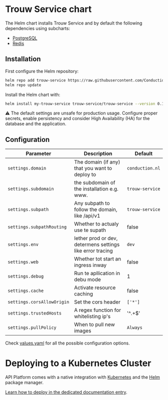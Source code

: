 # Trouw Service chart

The Helm chart installs Trouw Service and by default the following dependencies using subcharts:

- [PostgreSQL](https://github.com/bitnami/charts/tree/master/bitnami/postgresql)
- [Redis](https://github.com/bitnami/charts/tree/master/bitnami/redis)

## Installation

First configure the Helm repository:

```bash
helm repo add trouw-service https://raw.githubusercontent.com/ConductionNL/trouw-service/master/api/helm/
helm repo update
```

Install the Helm chart with:

```bash
helm install my-trouw-service trouw-service/trouw-service --version 0.1.0
```

:warning: The default settings are unsafe for production usage. Configure proper secrets, enable persistency and consider High Availability (HA) for the database and the application.

## Configuration

| Parameter | Description | Default |
| --------- | ----------- | ------- |
| `settings.domain` | The domain (if any) that you want to deploy to | `conduction.nl` |
| `settings.subdomain` | the subdomain of the installation e.g. www. | `trouw-service` |
| `settings.subpath` | Any subpath to follow the domain, like /api/v1 | `trouw-service` |
| `settings.subpathRouting` | Whether to actualy use te supath | false |
| `settings.env` | Iether prod or dev, determens settings like error tracing | `dev` |
| `settings.web` | Whether tot start an ingress inway | false |
| `settings.debug` | Run te apllication in debu mode | 1 |
| `settings.cache` | Activate resource caching | false |
| `settings.corsAllowOrigin` | Set the cors header | `['*']` |
| `settings.trustedHosts` | A regex function for whitelisting ip's | '^.+$' |
| `settings.pullPolicy` | When to pull new images | `Always` |

Check [values.yaml](./values.yaml) for all the possible configuration options.

# Deploying to a Kubernetes Cluster

API Platform comes with a native integration with [Kubernetes](https://kubernetes.io/) and the [Helm](https://helm.sh/)
package manager.

[Learn how to deploy in the dedicated documentation entry](https://api-platform.com/docs/deployment/kubernetes/).
